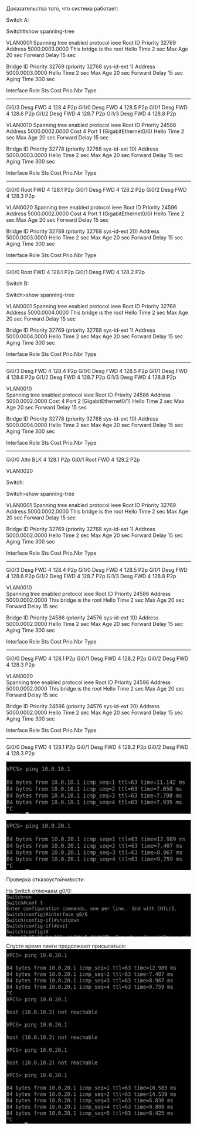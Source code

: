 Доказательства того, что система работает:

Switch A:

Switch#show spanning-tree

VLAN0001
  Spanning tree enabled protocol ieee
  Root ID    Priority    32769
             Address     5000.0003.0000
             This bridge is the root
             Hello Time   2 sec  Max Age 20 sec  Forward Delay 15 sec

  Bridge ID  Priority    32769  (priority 32768 sys-id-ext 1)
             Address     5000.0003.0000
             Hello Time   2 sec  Max Age 20 sec  Forward Delay 15 sec
             Aging Time  300 sec

Interface           Role Sts Cost      Prio.Nbr Type
------------------- ---- --- --------- -------- --------------------------------
Gi0/3               Desg FWD 4         128.4    P2p 
Gi1/0               Desg FWD 4         128.5    P2p 
Gi1/1               Desg FWD 4         128.6    P2p 
Gi1/2               Desg FWD 4         128.7    P2p 
Gi1/3               Desg FWD 4         128.8    P2p

VLAN0010
  Spanning tree enabled protocol ieee
  Root ID    Priority    24586
             Address     5000.0002.0000
             Cost        4
             Port        1 (GigabitEthernet0/0)
             Hello Time   2 sec  Max Age 20 sec  Forward Delay 15 sec

  Bridge ID  Priority    32778  (priority 32768 sys-id-ext 10)
             Address     5000.0003.0000
             Hello Time   2 sec  Max Age 20 sec  Forward Delay 15 sec
             Aging Time  300 sec

Interface           Role Sts Cost      Prio.Nbr Type
------------------- ---- --- --------- -------- --------------------------------
Gi0/0               Root FWD 4         128.1    P2p 
Gi0/1               Desg FWD 4         128.2    P2p 
Gi0/2               Desg FWD 4         128.3    P2p

VLAN0020
  Spanning tree enabled protocol ieee
  Root ID    Priority    24596
             Address     5000.0002.0000
             Cost        4
             Port        1 (GigabitEthernet0/0)
             Hello Time   2 sec  Max Age 20 sec  Forward Delay 15 sec

  Bridge ID  Priority    32788  (priority 32768 sys-id-ext 20)
             Address     5000.0003.0000
             Hello Time   2 sec  Max Age 20 sec  Forward Delay 15 sec
             Aging Time  300 sec

Interface           Role Sts Cost      Prio.Nbr Type
------------------- ---- --- --------- -------- --------------------------------
Gi0/0               Root FWD 4         128.1    P2p 
Gi0/1               Desg FWD 4         128.2    P2p


Switch B:

Switch>show spanning-tree

VLAN0001
  Spanning tree enabled protocol ieee
  Root ID    Priority    32769
             Address     5000.0004.0000
             This bridge is the root
             Hello Time   2 sec  Max Age 20 sec  Forward Delay 15 sec

  Bridge ID  Priority    32769  (priority 32768 sys-id-ext 1)
             Address     5000.0004.0000
             Hello Time   2 sec  Max Age 20 sec  Forward Delay 15 sec
             Aging Time  300 sec

Interface           Role Sts Cost      Prio.Nbr Type
------------------- ---- --- --------- -------- --------------------------------
Gi0/3               Desg FWD 4         128.4    P2p 
Gi1/0               Desg FWD 4         128.5    P2p 
Gi1/1               Desg FWD 4         128.6    P2p 
Gi1/2               Desg FWD 4         128.7    P2p 
Gi1/3               Desg FWD 4         128.8    P2p


VLAN0010  
  Spanning tree enabled protocol ieee
  Root ID    Priority    24586
             Address     5000.0002.0000
             Cost        4
             Port        2 (GigabitEthernet0/1)
             Hello Time   2 sec  Max Age 20 sec  Forward Delay 15 sec
          
  Bridge ID  Priority    32778  (priority 32768 sys-id-ext 10)
             Address     5000.0004.0000
             Hello Time   2 sec  Max Age 20 sec  Forward Delay 15 sec
             Aging Time  300 sec
          
Interface           Role Sts Cost      Prio.Nbr Type
------------------- ---- --- --------- -------- --------------------------------
Gi0/0               Altn BLK 4         128.1    P2p 
Gi0/1               Root FWD 4         128.2    P2p 
          
          
          
VLAN0020


Switch:

Switch>show spanning-tree

VLAN0001
  Spanning tree enabled protocol ieee
  Root ID    Priority    32769
             Address     5000.0002.0000
             This bridge is the root
             Hello Time   2 sec  Max Age 20 sec  Forward Delay 15 sec

  Bridge ID  Priority    32769  (priority 32768 sys-id-ext 1)
             Address     5000.0002.0000
             Hello Time   2 sec  Max Age 20 sec  Forward Delay 15 sec
             Aging Time  300 sec

Interface           Role Sts Cost      Prio.Nbr Type
------------------- ---- --- --------- -------- --------------------------------
Gi0/3               Desg FWD 4         128.4    P2p 
Gi1/0               Desg FWD 4         128.5    P2p 
Gi1/1               Desg FWD 4         128.6    P2p 
Gi1/2               Desg FWD 4         128.7    P2p 
Gi1/3               Desg FWD 4         128.8    P2p

VLAN0010  
  Spanning tree enabled protocol ieee
  Root ID    Priority    24586
             Address     5000.0002.0000
             This bridge is the root
             Hello Time   2 sec  Max Age 20 sec  Forward Delay 15 sec
          
  Bridge ID  Priority    24586  (priority 24576 sys-id-ext 10)
             Address     5000.0002.0000
             Hello Time   2 sec  Max Age 20 sec  Forward Delay 15 sec
             Aging Time  300 sec
          
Interface           Role Sts Cost      Prio.Nbr Type
------------------- ---- --- --------- -------- --------------------------------
Gi0/0               Desg FWD 4         128.1    P2p 
Gi0/1               Desg FWD 4         128.2    P2p 
Gi0/2               Desg FWD 4         128.3    P2p

VLAN0020  
  Spanning tree enabled protocol ieee
  Root ID    Priority    24596
             Address     5000.0002.0000
             This bridge is the root
             Hello Time   2 sec  Max Age 20 sec  Forward Delay 15 sec
          
  Bridge ID  Priority    24596  (priority 24576 sys-id-ext 20)
             Address     5000.0002.0000
             Hello Time   2 sec  Max Age 20 sec  Forward Delay 15 sec
             Aging Time  300 sec
          
Interface           Role Sts Cost      Prio.Nbr Type
------------------- ---- --- --------- -------- --------------------------------
Gi0/0               Desg FWD 4         128.1    P2p 
Gi0/1               Desg FWD 4         128.2    P2p 
Gi0/2               Desg FWD 4         128.3    P2p


![alt text](telegram-cloud-photo-size-2-5440730546574581450-y.jpg)

![alt text](telegram-cloud-photo-size-2-5440730546574581451-y.jpg)



Проверка отказоустойчивости:

На Switch отлючаем g0/0:
![alt text](telegram-cloud-photo-size-2-5440730546574581489-y.jpg)

Спустя время пинги продолжают присылаться:
![alt text](telegram-cloud-photo-size-2-5440730546574581487-y.jpg)